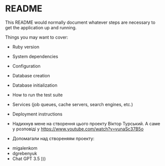 # README

This README would normally document whatever steps are necessary to get the
application up and running.

Things you may want to cover:

* Ruby version

* System dependencies

* Configuration

* Database creation

* Database initialization

* How to run the test suite

* Services (job queues, cache servers, search engines, etc.)

* Deployment instructions

* Надихнув мене на створення цього проекту Віктор Турський. А саме у розповіді у https://www.youtube.com/watch?v=vunaSc37B5o 

* Допомагали над створеняям проекту:

- migalenkom
- dgrebenyuk
- Chat GPT 3.5 )))
